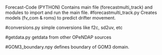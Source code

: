 Forecast-Code (PYTHON)
Contains main file (forecastmulti_track) and modules to import and run the main file.
#forecastmulti_track.py
  Creates models (fv_com & roms) to predict drifter movement.
  
#conversions.py
  simple conversions like f2c, sd2uv, etc

#getdata.py
  getdata from other OPeNDAP sources
  
#GOM3_boundary.npy
  defines boundary of GOM3 domain.
  
